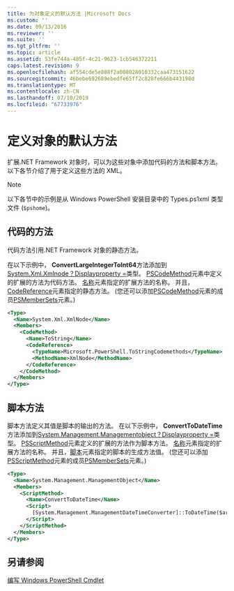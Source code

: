 ```yaml
---
title: 为对象定义的默认方法 |Microsoft Docs
ms.custom: ''
ms.date: 09/13/2016
ms.reviewer: ''
ms.suite: ''
ms.tgt_pltfrm: ''
ms.topic: article
ms.assetid: 53fe744a-485f-4c21-9623-1cb546372211
caps.latest.revision: 9
ms.openlocfilehash: af554cde5e888f2a008028010332caa473151622
ms.sourcegitcommit: 46bebe692689ebedfe65ff2c828fe666b443198d
ms.translationtype: MT
ms.contentlocale: zh-CN
ms.lasthandoff: 07/10/2019
ms.locfileid: "67733976"
---
```

# <a name="defining-default-methods-for-objects"></a>定义对象的默认方法

扩展.NET Framework 对象时，可以为这些对象中添加代码的方法和脚本方法。 以下各节介绍了用于定义这些方法的 XML。

> [!NOTE]
> 以下各节中的示例是从 Windows PowerShell 安装目录中的 Types.ps1xml 类型文件 (`$pshome`)。

## <a name="code-methods"></a>代码的方法

代码方法引用.NET Framework 对象的静态方法。

在以下示例中， **ConvertLargeIntegerToInt64**方法添加到[System.Xml.Xmlnode？Displayproperty =](/dotnet/api/System.Xml.XmlNode)类型。 [PSCodeMethod](/dotnet/api/system.management.automation.pscodemethod)元素中定义的扩展的方法为代码方法。 [名称](/dotnet/api/system.management.automation.psmemberinfo.name?view=pscore-6.2.0#System_Management_Automation_PSMemberInfo_Name)元素指定的扩展方法的名称。 并且， [CodeReference](/dotnet/api/system.management.automation.pscodemethod.codereference?view=pscore-6.2.0#System_Management_Automation_PSCodeMethod_CodeReference)元素指定的静态方法。 (您还可以添加[PSCodeMethod](/dotnet/api/system.management.automation.pscodemethod)元素的成员[PSMemberSets](/dotnet/api/system.management.automation.psmemberset?view=pscore-6.2.0)元素。)

```xml
<Type>
  <Name>System.Xml.XmlNode</Name>
  <Members>
    <CodeMethod>
      <Name>ToString</Name>
      <CodeReference>
        <TypeName>Microsoft.PowerShell.ToStringCodemethods</TypeName>
        <MethodName>XmlNode</MethodName>
      </CodeReference>
    </CodeMethod>
  </Members>
</Type>
```

## <a name="script-methods"></a>脚本方法

脚本方法定义其值是脚本的输出的方法。 在以下示例中， **ConvertToDateTime**方法添加到[System.Management.Managementobject？Displayproperty =](/dotnet/api/System.Management.ManagementObject)类型。 [PSScriptMethod](/dotnet/api/system.management.automation.psscriptmethod?view=pscore-6.2.0)元素定义的扩展的方法作为脚本方法。 [名称](/dotnet/api/system.management.automation.psmemberinfo.name?view=pscore-6.2.0#System_Management_Automation_PSMemberInfo_Name)元素指定的扩展方法的名称。 并且，[脚本](/dotnet/api/system.management.automation.psscriptmethod.script?view=pscore-6.2.0#System_Management_Automation_PSScriptMethod_Script)元素指定的脚本的生成方法值。 (您还可以添加[PSScriptMethod](/dotnet/api/system.management.automation.psscriptmethod?view=pscore-6.2.0)元素的成员[PSMemberSets](/dotnet/api/system.management.automation.psmemberset?view=pscore-6.2.0)元素。)

```xml
<Type>
  <Name>System.Management.ManagementObject</Name>
  <Members>
    <ScriptMethod>
      <Name>ConvertToDateTime</Name>
      <Script>
        [System.Management.ManagementDateTimeConverter]::ToDateTime($args[0])
      </Script>
    </ScriptMethod>
  </Members>
</Type>
```

## <a name="see-also"></a>另请参阅

[编写 Windows PowerShell Cmdlet](./writing-a-windows-powershell-cmdlet.md)
